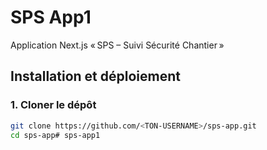 # SPS App1

Application Next.js « SPS – Suivi Sécurité Chantier »

## Installation et déploiement

### 1. Cloner le dépôt
```bash
git clone https://github.com/<TON-USERNAME>/sps-app.git
cd sps-app# sps-app1
